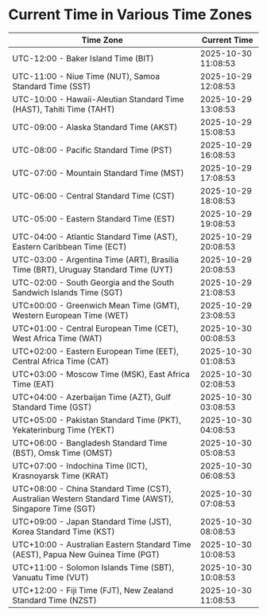 # Current Time in Various Time Zones

| Time Zone | Current Time |
|-----------|--------------|
| UTC-12:00 - Baker Island Time (BIT) | 2025-10-30 11:08:53 |
| UTC-11:00 - Niue Time (NUT), Samoa Standard Time (SST) | 2025-10-29 12:08:53 |
| UTC-10:00 - Hawaii-Aleutian Standard Time (HAST), Tahiti Time (TAHT) | 2025-10-29 13:08:53 |
| UTC-09:00 - Alaska Standard Time (AKST) | 2025-10-29 15:08:53 |
| UTC-08:00 - Pacific Standard Time (PST) | 2025-10-29 16:08:53 |
| UTC-07:00 - Mountain Standard Time (MST) | 2025-10-29 17:08:53 |
| UTC-06:00 - Central Standard Time (CST) | 2025-10-29 18:08:53 |
| UTC-05:00 - Eastern Standard Time (EST) | 2025-10-29 19:08:53 |
| UTC-04:00 - Atlantic Standard Time (AST), Eastern Caribbean Time (ECT) | 2025-10-29 20:08:53 |
| UTC-03:00 - Argentina Time (ART), Brasília Time (BRT), Uruguay Standard Time (UYT) | 2025-10-29 20:08:53 |
| UTC-02:00 - South Georgia and the South Sandwich Islands Time (SGT) | 2025-10-29 21:08:53 |
| UTC±00:00 - Greenwich Mean Time (GMT), Western European Time (WET) | 2025-10-29 23:08:53 |
| UTC+01:00 - Central European Time (CET), West Africa Time (WAT) | 2025-10-30 00:08:53 |
| UTC+02:00 - Eastern European Time (EET), Central Africa Time (CAT) | 2025-10-30 01:08:53 |
| UTC+03:00 - Moscow Time (MSK), East Africa Time (EAT) | 2025-10-30 02:08:53 |
| UTC+04:00 - Azerbaijan Time (AZT), Gulf Standard Time (GST) | 2025-10-30 03:08:53 |
| UTC+05:00 - Pakistan Standard Time (PKT), Yekaterinburg Time (YEKT) | 2025-10-30 04:08:53 |
| UTC+06:00 - Bangladesh Standard Time (BST), Omsk Time (OMST) | 2025-10-30 05:08:53 |
| UTC+07:00 - Indochina Time (ICT), Krasnoyarsk Time (KRAT) | 2025-10-30 06:08:53 |
| UTC+08:00 - China Standard Time (CST), Australian Western Standard Time (AWST), Singapore Time (SGT) | 2025-10-30 07:08:53 |
| UTC+09:00 - Japan Standard Time (JST), Korea Standard Time (KST) | 2025-10-30 08:08:53 |
| UTC+10:00 - Australian Eastern Standard Time (AEST), Papua New Guinea Time (PGT) | 2025-10-30 10:08:53 |
| UTC+11:00 - Solomon Islands Time (SBT), Vanuatu Time (VUT) | 2025-10-30 10:08:53 |
| UTC+12:00 - Fiji Time (FJT), New Zealand Standard Time (NZST) | 2025-10-30 11:08:53 |
